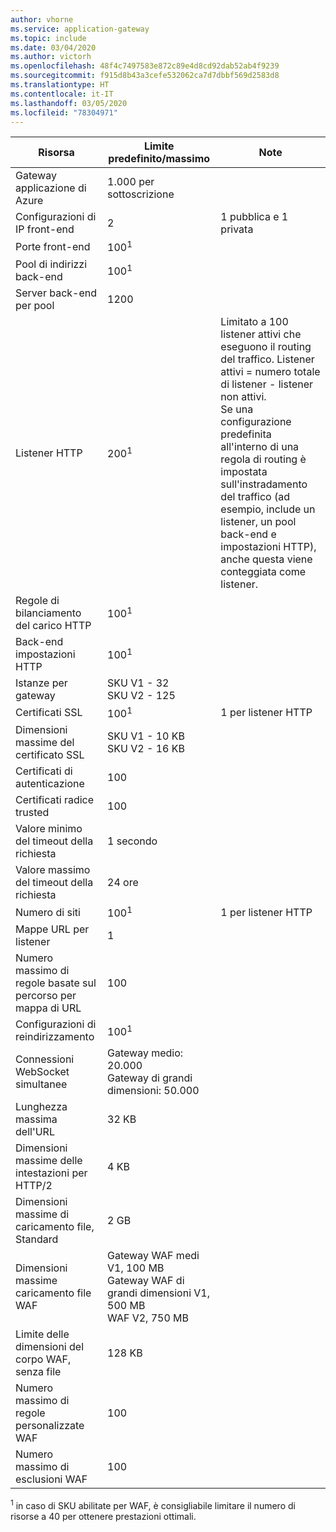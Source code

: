 ```yaml
---
author: vhorne
ms.service: application-gateway
ms.topic: include
ms.date: 03/04/2020
ms.author: victorh
ms.openlocfilehash: 48f4c7497583e872c89e4d8cd92dab52ab4f9239
ms.sourcegitcommit: f915d8b43a3cefe532062ca7d7dbbf569d2583d8
ms.translationtype: HT
ms.contentlocale: it-IT
ms.lasthandoff: 03/05/2020
ms.locfileid: "78304971"
---
```

| Risorsa | Limite predefinito/massimo | Note |
| --- | --- | --- |
| Gateway applicazione di Azure |1\.000 per sottoscrizione | |
| Configurazioni di IP front-end |2 |1 pubblica e 1 privata |
| Porte front-end |100<sup>1</sup> | |
| Pool di indirizzi back-end |100<sup>1</sup> | |
| Server back-end per pool |1200 | |
| Listener HTTP |200<sup>1</sup> |Limitato a 100 listener attivi che eseguono il routing del traffico. Listener attivi = numero totale di listener - listener non attivi.<br>Se una configurazione predefinita all'interno di una regola di routing è impostata sull'instradamento del traffico (ad esempio, include un listener, un pool back-end e impostazioni HTTP), anche questa viene conteggiata come listener.|
| Regole di bilanciamento del carico HTTP |100<sup>1</sup> | |
| Back-end impostazioni HTTP |100<sup>1</sup> | |
| Istanze per gateway |SKU V1 - 32<br>SKU V2 - 125 | |
| Certificati SSL |100<sup>1</sup> |1 per listener HTTP |
| Dimensioni massime del certificato SSL |SKU V1 - 10 KB<br>SKU V2 - 16 KB| |
| Certificati di autenticazione |100 | |
| Certificati radice trusted |100 | |
| Valore minimo del timeout della richiesta |1 secondo | |
| Valore massimo del timeout della richiesta |24 ore | |
| Numero di siti |100<sup>1</sup> |1 per listener HTTP |
| Mappe URL per listener |1 | |
| Numero massimo di regole basate sul percorso per mappa di URL|100||
| Configurazioni di reindirizzamento |100<sup>1</sup>| |
| Connessioni WebSocket simultanee |Gateway medio: 20.000<br> Gateway di grandi dimensioni: 50.000| |
| Lunghezza massima dell'URL|32 KB| |
| Dimensioni massime delle intestazioni per HTTP/2 |4 KB| |
| Dimensioni massime di caricamento file, Standard |2 GB | |
| Dimensioni massime caricamento file WAF |Gateway WAF medi V1, 100 MB<br>Gateway WAF di grandi dimensioni V1, 500 MB<br>WAF V2, 750 MB| |
| Limite delle dimensioni del corpo WAF, senza file|128 KB||
| Numero massimo di regole personalizzate WAF|100||
| Numero massimo di esclusioni WAF|100||

<sup>1</sup> in caso di SKU abilitate per WAF, è consigliabile limitare il numero di risorse a 40 per ottenere prestazioni ottimali.
